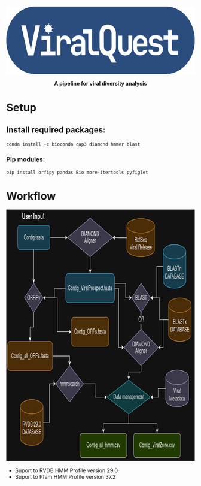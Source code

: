 <br>

<div align="center">

<img src="https://github.com/gabrielvpina/my_images/blob/main/viralquest.png" width="530" height="180">
  
  <p align="center">
    <strong>A pipeline for viral diversity analysis</strong>
  </p>
</div>

# Setup
## Install required packages:
```
conda install -c bioconda cap3 diamond hmmer blast
```
### Pip modules:
```
pip install orfipy pandas Bio more-itertools pyfiglet
```
# Workflow
<img src="https://github.com/gabrielvpina/my_images/blob/main/vz_workflow2.png" width="808" height="671">



* Suport to RVDB HMM Profile version 29.0
* Suport to Pfam HMM Profile version 37.2
